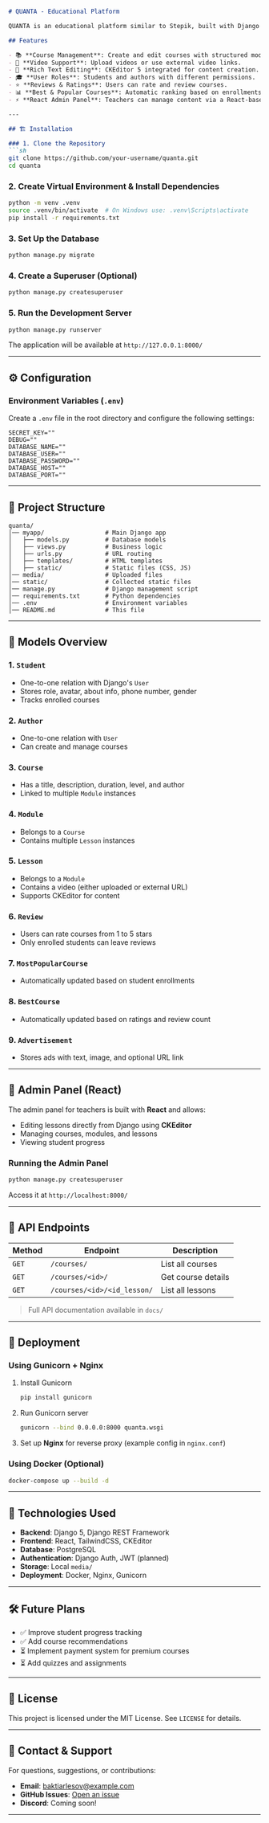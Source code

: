 ```markdown
# QUANTA - Educational Platform

QUANTA is an educational platform similar to Stepik, built with Django and React. It allows users to create, manage, and enroll in courses, while providing a CKEditor-powered admin panel for content editing.

## Features

- 📚 **Course Management**: Create and edit courses with structured modules and lessons.
- 🎥 **Video Support**: Upload videos or use external video links.
- 📝 **Rich Text Editing**: CKEditor 5 integrated for content creation.
- 🎓 **User Roles**: Students and authors with different permissions.
- ⭐ **Reviews & Ratings**: Users can rate and review courses.
- 📊 **Best & Popular Courses**: Automatic ranking based on enrollments and ratings.
- ⚡ **React Admin Panel**: Teachers can manage content via a React-based admin interface.

---

## 🏗 Installation

### 1. Clone the Repository
```sh
git clone https://github.com/your-username/quanta.git
cd quanta
```

### 2. Create Virtual Environment & Install Dependencies
```sh
python -m venv .venv
source .venv/bin/activate  # On Windows use: .venv\Scripts\activate
pip install -r requirements.txt
```

### 3. Set Up the Database
```sh
python manage.py migrate
```

### 4. Create a Superuser (Optional)
```sh
python manage.py createsuperuser
```

### 5. Run the Development Server
```sh
python manage.py runserver
```
The application will be available at `http://127.0.0.1:8000/`

---

## ⚙️ Configuration

### Environment Variables (`.env`)

Create a `.env` file in the root directory and configure the following settings:
```
SECRET_KEY=""
DEBUG=""
DATABASE_NAME=""
DATABASE_USER=""
DATABASE_PASSWORD=""
DATABASE_HOST=""
DATABASE_PORT=""
```

---

## 📂 Project Structure

```
quanta/
│── myapp/                 # Main Django app
│   ├── models.py          # Database models
│   ├── views.py           # Business logic
│   ├── urls.py            # URL routing
│   ├── templates/         # HTML templates
│   ├── static/            # Static files (CSS, JS)
│── media/                 # Uploaded files
│── static/                # Collected static files
│── manage.py              # Django management script
│── requirements.txt       # Python dependencies
│── .env                   # Environment variables
│── README.md              # This file
```

---

## 📜 Models Overview

### 1. `Student`
- One-to-one relation with Django's `User`
- Stores role, avatar, about info, phone number, gender
- Tracks enrolled courses

### 2. `Author`
- One-to-one relation with `User`
- Can create and manage courses

### 3. `Course`
- Has a title, description, duration, level, and author
- Linked to multiple `Module` instances

### 4. `Module`
- Belongs to a `Course`
- Contains multiple `Lesson` instances

### 5. `Lesson`
- Belongs to a `Module`
- Contains a video (either uploaded or external URL)
- Supports CKEditor for content

### 6. `Review`
- Users can rate courses from 1 to 5 stars
- Only enrolled students can leave reviews

### 7. `MostPopularCourse`
- Automatically updated based on student enrollments

### 8. `BestCourse`
- Automatically updated based on ratings and review count

### 9. `Advertisement`
- Stores ads with text, image, and optional URL link

---

## 🔧 Admin Panel (React)
The admin panel for teachers is built with **React** and allows:
- Editing lessons directly from Django using **CKEditor**
- Managing courses, modules, and lessons
- Viewing student progress

### Running the Admin Panel
```sh
python manage.py createsuperuser
```
Access it at `http://localhost:8000/`

---

## 📌 API Endpoints

| Method | Endpoint | Description |
|--------|---------|-------------|
| `GET`  | `/courses/` | List all courses |
| `GET`  | `/courses/<id>/` | Get course details |
| `GET`  | `/courses/<id>/<id_lesson/` | List all lessons |

> Full API documentation available in `docs/`

---

## 🚀 Deployment

### Using Gunicorn + Nginx
1. Install Gunicorn
   ```sh
   pip install gunicorn
   ```
2. Run Gunicorn server
   ```sh
   gunicorn --bind 0.0.0.0:8000 quanta.wsgi
   ```
3. Set up **Nginx** for reverse proxy (example config in `nginx.conf`)

### Using Docker (Optional)
```sh
docker-compose up --build -d
```

---

## 🔗 Technologies Used

- **Backend**: Django 5, Django REST Framework
- **Frontend**: React, TailwindCSS, CKEditor
- **Database**: PostgreSQL 
- **Authentication**: Django Auth, JWT (planned)
- **Storage**: Local `media/`
- **Deployment**: Docker, Nginx, Gunicorn

---

## 🛠 Future Plans

- ✅ Improve student progress tracking  
- ✅ Add course recommendations  
- ⏳ Implement payment system for premium courses  
- ⏳ Add quizzes and assignments  

---

## 📝 License

This project is licensed under the MIT License. See `LICENSE` for details.

---

## 💬 Contact & Support

For questions, suggestions, or contributions:

- **Email**: baktiarlesov@example.com
- **GitHub Issues**: [Open an issue](https://github.com/Bakkeni/quanta/issues)
- **Discord**: Coming soon!

---
```
